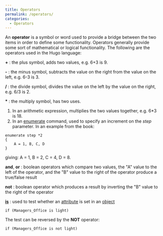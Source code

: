 ```yaml
---
title: Operators
permalink: /operators/
categories: 
  - Operators
---
```


An **operator** is a symbol or word used to provide a bridge between the
two items in order to define some functionality. Operators generally
provide some sort of mathematical or logical functionality. The
following are the operators used in the Hugo language:

**+** : the plus symbol, adds two values, e.g. 6+3 is 9.

**-** : the minus symbol, subtracts the value on the right from the
value on the left, e.g. 6-3 is 3.

**/** : the divide symbol, divides the value on the left by the value on
the right, e.g. 6/3 is 2.

**\*** : the multiply symbol, has two uses.

1.  In an arithmetic expression, multiplies the two values together,
    e.g. 6\*3 is 18.
2.  In an [enumerate](enumerate) command, used to specify an
    increment on the *step* parameter. In an example from the book:

```
enumerate step *2
{
    A = 1, B, C, D
}
```

giving: A = 1, B = 2, C = 4, D = 8.


**and**, **or** : boolean operators which compare two values, the "A"
value to the left of the operator, and the "B" value to the right of the
operator produce a true/false result

**not** : boolean operator which produces a result by inverting the "B"
value to the right of the operator

**[is](is)** : used to test whether an [attribute](attribute) is set in an [object](object)

    if (Managers_Office is light)

The test can be reversed by the **NOT** operator:

    if (Managers_Office is not light)
